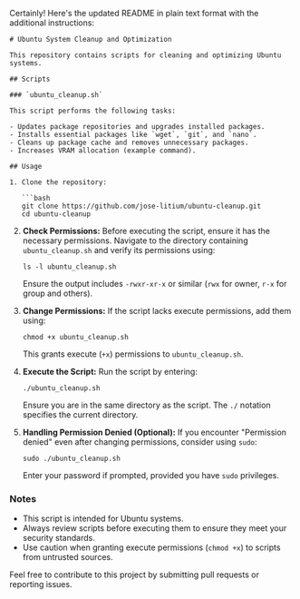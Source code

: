 Certainly! Here's the updated README in plain text format with the additional instructions:

```
# Ubuntu System Cleanup and Optimization

This repository contains scripts for cleaning and optimizing Ubuntu systems.

## Scripts

### `ubuntu_cleanup.sh`

This script performs the following tasks:

- Updates package repositories and upgrades installed packages.
- Installs essential packages like `wget`, `git`, and `nano`.
- Cleans up package cache and removes unnecessary packages.
- Increases VRAM allocation (example command).

## Usage

1. Clone the repository:

   ```bash
   git clone https://github.com/jose-litium/ubuntu-cleanup.git
   cd ubuntu-cleanup
   ```

2. **Check Permissions:**
   Before executing the script, ensure it has the necessary permissions. Navigate to the directory containing `ubuntu_cleanup.sh` and verify its permissions using:
   ```
   ls -l ubuntu_cleanup.sh
   ```
   Ensure the output includes `-rwxr-xr-x` or similar (`rwx` for owner, `r-x` for group and others).

3. **Change Permissions:**
   If the script lacks execute permissions, add them using:
   ```
   chmod +x ubuntu_cleanup.sh
   ```
   This grants execute (`+x`) permissions to `ubuntu_cleanup.sh`.

4. **Execute the Script:**
   Run the script by entering:
   ```
   ./ubuntu_cleanup.sh
   ```
   Ensure you are in the same directory as the script. The `./` notation specifies the current directory.

5. **Handling Permission Denied (Optional):**
   If you encounter "Permission denied" even after changing permissions, consider using `sudo`:
   ```
   sudo ./ubuntu_cleanup.sh
   ```
   Enter your password if prompted, provided you have `sudo` privileges.

### Notes

- This script is intended for Ubuntu systems.
- Always review scripts before executing them to ensure they meet your security standards.
- Use caution when granting execute permissions (`chmod +x`) to scripts from untrusted sources.

Feel free to contribute to this project by submitting pull requests or reporting issues.
```

